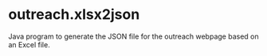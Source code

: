 # outreach.xlsx2json
Java program to generate the JSON file for the outreach webpage based on an Excel file.
